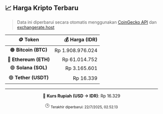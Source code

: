 

<!-- HARGA_KRIPTO -->
## 📈 Harga Kripto Terbaru

> Data ini diperbarui secara otomatis menggunakan [CoinGecko API](https://www.coingecko.com/) dan [exchangerate.host](https://exchangerate.host/)

<div align="center">

| 🪙 Token | 💰 Harga (IDR) |
|:------:|---------------:|
| 🟠 **Bitcoin (BTC)**   | Rp 1.908.976.024 |
| 🔵 **Ethereum (ETH)**  | Rp 61.014.752 |
| 🟣 **Solana (SOL)**    | Rp 3.165.601 |
| 🟢 **Tether (USDT)**   | Rp 16.339 |

---

💱 **Kurs Rupiah (USD → IDR)**: Rp 16.329

🕒 <sub>Terakhir diperbarui: 22/7/2025, 02.52.13</sub>

</div>
<!-- /HARGA_KRIPTO -->